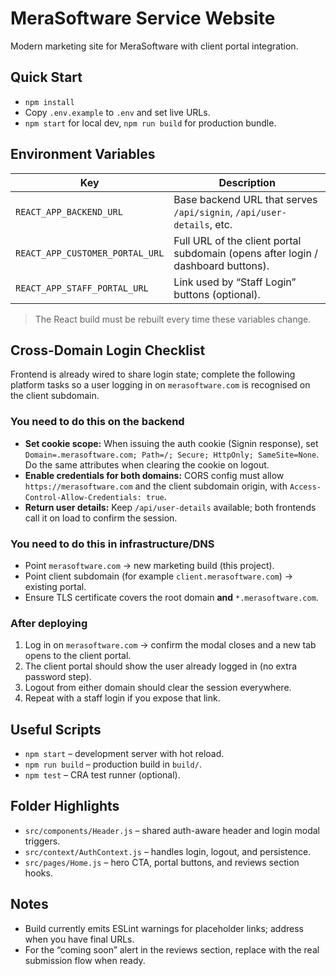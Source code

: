 # MeraSoftware Service Website

Modern marketing site for MeraSoftware with client portal integration.

## Quick Start
- `npm install`
- Copy `.env.example` to `.env` and set live URLs.
- `npm start` for local dev, `npm run build` for production bundle.

## Environment Variables
| Key | Description |
| --- | --- |
| `REACT_APP_BACKEND_URL` | Base backend URL that serves `/api/signin`, `/api/user-details`, etc. |
| `REACT_APP_CUSTOMER_PORTAL_URL` | Full URL of the client portal subdomain (opens after login / dashboard buttons). |
| `REACT_APP_STAFF_PORTAL_URL` | Link used by “Staff Login” buttons (optional). |

> The React build must be rebuilt every time these variables change.

## Cross-Domain Login Checklist
Frontend is already wired to share login state; complete the following platform tasks so a user logging in on `merasoftware.com` is recognised on the client subdomain.

### You need to do this on the backend
- **Set cookie scope:** When issuing the auth cookie (Signin response), set  
  `Domain=.merasoftware.com; Path=/; Secure; HttpOnly; SameSite=None`.  
  Do the same attributes when clearing the cookie on logout.
- **Enable credentials for both domains:** CORS config must allow `https://merasoftware.com` and the client subdomain origin, with `Access-Control-Allow-Credentials: true`.
- **Return user details:** Keep `/api/user-details` available; both frontends call it on load to confirm the session.

### You need to do this in infrastructure/DNS
- Point `merasoftware.com` → new marketing build (this project).
- Point client subdomain (for example `client.merasoftware.com`) → existing portal.
- Ensure TLS certificate covers the root domain **and** `*.merasoftware.com`.

### After deploying
1. Log in on `merasoftware.com` -> confirm the modal closes and a new tab opens to the client portal.
2. The client portal should show the user already logged in (no extra password step).
3. Logout from either domain should clear the session everywhere.
4. Repeat with a staff login if you expose that link.

## Useful Scripts
- `npm start` – development server with hot reload.
- `npm run build` – production build in `build/`.
- `npm test` – CRA test runner (optional).

## Folder Highlights
- `src/components/Header.js` – shared auth-aware header and login modal triggers.
- `src/context/AuthContext.js` – handles login, logout, and persistence.
- `src/pages/Home.js` – hero CTA, portal buttons, and reviews section hooks.

## Notes
- Build currently emits ESLint warnings for placeholder links; address when you have final URLs.
- For the “coming soon” alert in the reviews section, replace with the real submission flow when ready.
